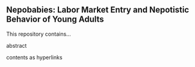## Nepobabies: Labor Market Entry and Nepotistic Behavior of Young Adults

This repository contains...

abstract

contents as hyperlinks
